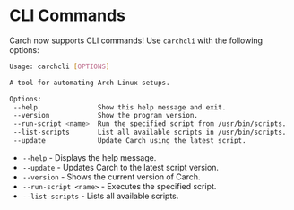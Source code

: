 # CLI Commands  


Carch now supports CLI commands! Use `carchcli` with the following options:  

```bash
Usage: carchcli [OPTIONS]

A tool for automating Arch Linux setups.

Options:
 --help               Show this help message and exit.
 --version            Show the program version.
 --run-script <name>  Run the specified script from /usr/bin/scripts.
 --list-scripts       List all available scripts in /usr/bin/scripts.
 --update             Update Carch using the latest script.
```

   - `--help` - Displays the help message.  
   - `--update` - Updates Carch to the latest script version.  
   - `--version` - Shows the current version of Carch.  
   - `--run-script <name>` - Executes the specified script.  
   - `--list-scripts` - Lists all available scripts.  
